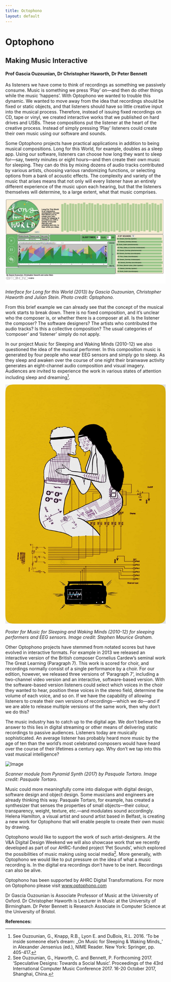 ```yaml
---
title: Octophono
layout: default
---
```


# Optophono

## Making Music Interactive

#### Prof Gascia Ouzounian, Dr Christopher Haworth, Dr Peter Bennett

As listeners we have come to think of recordings as something we passively consume. Music is something we press ‘Play’ on—and then do other things while the music ‘happens’. With Optophono we wanted to trouble this dynamic. We wanted to move away from the idea that recordings should be fixed or static objects, and that listeners should have so little creative input into the musical process. Therefore, instead of issuing fixed recordings on CD, tape or vinyl, we created interactive works that we published on hard drives and USBs. These compositions put the listener at the heart of the creative process. Instead of simply pressing ‘Play’ listeners could create their own music using our software and sounds. 

Some Optophono projects have practical applications in addition to being musical compositions. Long for this World, for example, doubles as a sleep app. Using our software, listeners can choose how long they want to sleep for—say, twenty minutes or eight hours—and then create their own music for sleeping. They can do this by mixing dozens of audio tracks contributed by various artists, choosing various randomizing functions, or selecting options from a bank of acoustic effects. The complexity and variety of the music that arises means that not only will every listener have an entirely different experience of the music upon each hearing, but that the listeners themselves will determine, to a large extent, what that music comprises. 

![Image](Images/22_Octophono_Image1.jpg) 

_Interface for Long for this World (2013) by Gascia Ouzounian, Christopher Haworth and Julian Stein. Photo credit: Optophono._

From this brief example we can already see that the concept of the musical work starts to break down. There is no fixed composition, and it’s unclear who the composer is, or whether there is a composer at all. Is the listener the composer? The software designers? The artists who contributed the audio tracks? Is this a collective composition? The usual categories of ‘composer’ and ‘listener’ simply do not apply.

In our project Music for Sleeping and Waking Minds (2010-12) we also questioned the idea of the musical performer. In this composition music is generated by four people who wear EEG sensors and simply go to sleep. As they sleep and awaken over the course of one night their brainwave activity generates an eight-channel audio composition and visual imagery. Audiences are invited to experience the work in various states of attention including sleep and dreaming[<sup>1</sup>](#fn1)<a id="fnref1"></a>.


![Image](Images/22_Octophon_Image2.jpg)

_Poster for Music for Sleeping and Waking Minds (2010-12) for sleeping performers and EEG sensors. Image credit: Stephen Maurice Graham._

Other Optophono projects have stemmed from notated scores but have evolved in interactive formats. For example in 2013 we released an interactive version of the British composer Cornelius Cardew’s seminal work The Great Learning (Paragraph 7). This work is scored for choir, and recordings normally consist of a single performance by a choir. For our edition, however, we released three versions of ‘Paragraph 7’, including a two-channel video version and an interactive, software-based version. With the software-based version listeners could select which voices in the choir they wanted to hear, position these voices in the stereo field, determine the volume of each voice, and so on. If we have the capability of allowing listeners to create their own versions of recordings—which we do—and if we are able to release multiple versions of the same work, then why don’t we do this? 

The music industry has to catch up to the digital age. We don’t believe the answer to this lies in digital streaming or other means of delivering static recordings to passive audiences. Listeners today are musically sophisticated. An average listener has probably heard more music by the age of ten than the world’s most celebrated composers would have heard over the course of their lifetimes a century ago. Why don’t we tap into this vast musical intelligence?

![Image](Images/22_Octophon_Image3.jpg)

_Scanner module from Pyramid Synth (2017) by Pasquale Tortaro. Image credit: Pasquale Tortaro._

Music could more meaningfully come into dialogue with digital design, software design and object design. Some musicians and engineers are already thinking this way. Pasquale Tortaro, for example, has created a synthesizer that senses the properties of small objects—their colour, transparency, weight, texture, etc.—and modulates sound accordingly. Helena Hamilton, a visual artist and sound artist based in Belfast, is creating a new work for Optophono that will enable people to create their own music by drawing. 

Optophono would like to support the work of such artist-designers. At the V&A Digital Design Weekend we will also showcase work that we recently developed as part of our AHRC-funded project ‘Pet Sounds’, which explored the possibilities of music making using social media[<sup>2</sup>](#fn2)<a id="fnref2"></a>.  More generally, with Optophono we would like to put pressure on the idea of what a music recording is. In the digital era recordings don’t have to be inert. Recordings can also be alive.

Optophono has been supported by AHRC Digital Transformations. 
For more on Optophono please visit www.optophono.com 

Dr Gascia Ouzounian is Associate Professor of Music at the University of Oxford. 
Dr Christopher Haworth is Lecturer in Music at the University of Birmingham.
Dr Peter Bennett is Research Associate in Computer Science at the University of Bristol.

**References:**
<hr>
<ol>
<li id="fn1">See Ouzounian, G., Knapp, R.B., Lyon E. and DuBois, R.L. 2016. ‘To be inside someone else’s dream: _On Music for Sleeping & Waking Minds_’ in Alexander Jensenius (ed.), NIME Reader. New York: Springer, pp. 405-417.<a href="#fnref1">↩</a>
</li>
<li id="fn2">See Ouzounian, G., Haworth, C. and Bennett, P. Forthcoming 2017. ‘Speculative Designs: Towards a Social Music’. Proceedings of the 43rd International Computer Music Conference 2017. 16-20 October 2017, Shanghai, China.<a href="#fnref2">↩</a>
